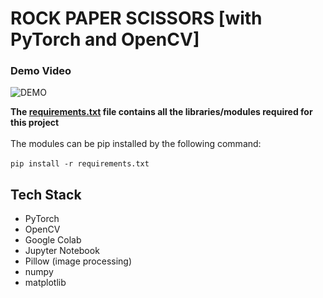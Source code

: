 # ROCK PAPER SCISSORS \[with PyTorch and OpenCV]
### Demo Video
![DEMO](demo.gif)

**The [requirements.txt](requirements.txt) file contains all the libraries/modules required for this project**
<br>
<br>
The modules can be pip installed by the following command:
<br>
<br>
`pip install -r requirements.txt`

## Tech Stack
- PyTorch
- OpenCV
- Google Colab
- Jupyter Notebook
- Pillow (image processing)
- numpy
- matplotlib
